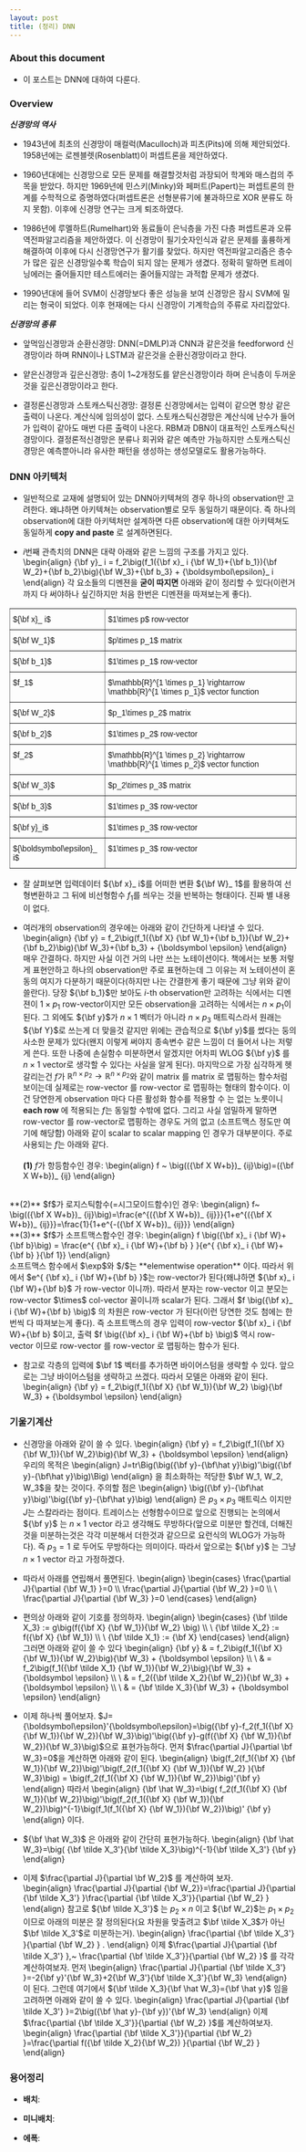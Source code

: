 ```yaml
---
layout: post 
title: (정리) DNN 
---
```


### About this document
- 이 포스트는 DNN에 대하여 다룬다.

### Overview
***신경망의 역사***
- 1943년에 최초의 신경망이 매컬럭(Maculloch)과 피츠(Pits)에 의해 제안되었다. 1958년에는 로젠블렛(Rosenblatt)이 퍼셉트론을 제안하였다. 

- 1960년대에는 신경망으로 모든 문제를 해결할것처럼 과장되어 학계와 매스컴의 주목을 받았다. 하지만 1969년에 민스키(Minky)와 페퍼트(Papert)는 퍼셉트론의 한계를 수학적으로 증명하였다(퍼셉트론은 선형분류기에 불과하므로 XOR 분류도 하지 못함). 이후에 신경망 연구는 크게 퇴조하였다. 

- 1986년에 루멜하트(Rumelhart)와 동료들이 은닉층을 가진 다층 퍼셉트론과 오류 역전파알고리즘을 제안하였다. 이 신경망이 필기숫자인식과 같은 문제를 훌륭하게 해결하여 이후에 다시 신경망연구가 활기를 찾았다. 하지만 역전파알고리즘은 층수가 많은 깊은 신경망일수록 학습이 되지 않는 문제가 생겼다. 정확히 말하면 트레이닝에러는 줄어들지만 테스트에러는 줄어들지않는 과적합 문제가 생겼다. 

- 1990년대에 들어 SVM이 신경망보다 좋은 성능을 보여 신경망은 잠시 SVM에 밀리는 형국이 되었다. 이후 현재에는 다시 신경망이 기계학습의 주류로 자리잡았다. 

***신경망의 종류***
- 앞먹임신경망과 순환신경망: DNN(=DMLP)과 CNN과 같은것을 feedforword 신경망이라 하며 RNN이나 LSTM과 같은것을 순환신경망이라고 한다. 

- 얕은신경망과 깊은신경망: 층이 1~2개정도를 얕은신경망이라 하며 은닉층이 두꺼운 것을 깊은신경망이라고 한다. 

- 결정론신경망과 스토캐스틱신경망: 결정론 신경망에서는 입력이 같으면 항상 같은 출력이 나온다. 계산식에 임의성이 없다. 스토캐스틱신경망은 계산식에 난수가 들어가 입력이 같아도 매번 다른 출력이 나온다. RBM과 DBN이 대표적인 스토캐스틱신경망이다. 결정론적신경망은 분류나 회귀와 같은 예측만 가능하지만 스토캐스틱신경망은 예측뿐아니라 유사한 패턴을 생성하는 생성모델로도 활용가능하다. 

### DNN 아키텍처 

- 일반적으로 교재에 설명되어 있는 DNN아키텍쳐의 경우 하나의 observation만 고려한다. 왜냐하면 아키텍쳐는 observation별로 모두 동일하기 때문이다. 즉 하나의 observation에 대한 아키텍처만 설계하면 다른 observation에 대한 아키텍쳐도 동일하게 **copy and paste** 로 설계하면된다. 

- $i$번째 관측치의 DNN은 대략 아래와 같은 느낌의 구조를 가지고 있다. 
\begin{align}
{\bf y}_ i = f_2\big(f_1({\bf x}_ i {\bf W_1}+{\bf b_1}){\bf W_2}+{\bf b_2}\big){\bf W_3}+{\bf b_3} + {\boldsymbol\epsilon}_ i
\end{align} 
각 요소들의 디멘젼을 **굳이 따지면** 아래와 같이 정리할 수 있다(이런거 까지 다 써야하나 싶긴하지만 처음 한번은 디멘젼을 따져보는게 좋다).

<center><style type="text/css">
.tg  {border-collapse:collapse;border-spacing:0;}
.tg td{font-family:Arial, sans-serif;font-size:14px;padding:10px 5px;border-style:solid;border-width:1px;overflow:hidden;word-break:normal;border-color:black;}
.tg th{font-family:Arial, sans-serif;font-size:14px;font-weight:normal;padding:10px 5px;border-style:solid;border-width:1px;overflow:hidden;word-break:normal;border-color:black;}
.tg .tg-c3ow{border-color:inherit;text-align:center;vertical-align:top}
.tg .tg-7btt{font-weight:bold;border-color:inherit;text-align:center;vertical-align:top}
.tg .tg-fymr{font-weight:bold;border-color:inherit;text-align:left;vertical-align:top}
.tg .tg-0pky{border-color:inherit;text-align:left;vertical-align:top}
</style>
<table class="tg">
  <tr>
    <td class="tg-0pky">${\bf x}_ i$</td>
    <td class="tg-0pky">$1\times p$ row-vector</td>
  </tr>
  <tr>
    <td class="tg-0pky">${\bf W_1}$</td>
    <td class="tg-0pky">$p\times p_1$ matrix</td>
  </tr>
  <tr>
    <td class="tg-0pky">${\bf b_1}$</td>
    <td class="tg-0pky">$1\times p_1$ row-vector</td>
  </tr>
  <tr>
    <td class="tg-0pky">$f_1$</td>
    <td class="tg-0pky">$\mathbb{R}^{1 \times p_1} \rightarrow \mathbb{R}^{1 \times p_1}$ vector function</td>
  </tr>
  <tr>
    <td class="tg-0pky">${\bf W_2}$</td>
    <td class="tg-0pky">$p_1\times p_2$ matrix</td>
  </tr>
  <tr>
    <td class="tg-0pky">${\bf b_2}$</td>
    <td class="tg-0pky">$1\times p_2$ row-vector</td>
  </tr>
  <tr>
    <td class="tg-0pky">$f_2$</td>
    <td class="tg-0pky">$\mathbb{R}^{1 \times p_2} \rightarrow \mathbb{R}^{1 \times p_2}$ vector function</td>
  </tr>
  <tr>
    <td class="tg-0pky">${\bf W_3}$</td>
    <td class="tg-0pky">$p_2\times p_3$ matrix</td>
  </tr>
  <tr>
    <td class="tg-0pky">${\bf b_3}$</td>
    <td class="tg-0pky">$1\times p_3$ row-vector</td>
  </tr>
  <tr>
    <td class="tg-0pky">${\bf y}_i$</td>
    <td class="tg-0pky">$1\times p_3$ row-vector</td>
  </tr>
  <tr>
    <td class="tg-0pky">${\boldsymbol\epsilon}_ i$</td>
    <td class="tg-0pky">$1\times p_3$ row-vector</td>
  </tr>  
</table></center>

- 잘 살펴보면 입력데이터 ${\bf x}_ i$를 어떠한 변환 ${\bf W}_ 1$를 활용하여 선형변환하고 그 뒤에 비선형함수 $f_1$를 씌우는 것을 반복하는 형태이다. 진짜 별 내용이 없다. 

- 여러개의 observation의 경우에는 아래와 같이 간단하게 나타낼 수 있다. 
\begin{align}
{\bf y} = f_2\big(f_1({\bf X} {\bf W_1}+{\bf b_1}){\bf W_2}+{\bf b_2}\big){\bf W_3}+{\bf b_3} + {\boldsymbol \epsilon}
\end{align} 
매우 간결하다. 하지만 사실 이건 거의 나만 쓰는 노테이션이다. 책에서는 보통 저렇게 표현안하고 하나의 observation만 주로 표현하는데 그 이유는 저 노테이션이 혼동의 여지가 다분하기 때문이다(하지만 나는 간결한게 좋기 때문에 그냥 위와 같이 쓸란다). 당장 ${\bf b_1}$만 보아도 $i$-th observation만 고려하는 식에서는 디멘젼이 $1\times p_1$ row-vector이지만 모든 observation을 고려하는 식에서는 $n\times p_1$이 된다. 그 외에도 ${\bf y}$가 $n\times 1$ 벡터가 아니라 $n\times p_3$ 매트릭스라서 원래는 ${\bf Y}$로 쓰는게 더 맞을것 같지만 위에는 관습적으로 ${\bf y}$를 썼다는 둥의 사소한 문제가 있다(왠지 이렇게 써야지 종속변수 같은 느낌이 더 들어서 나는 저렇게 쓴다. 또한 나중에 손실함수 미분하면서 알겠지만 어차피 WLOG ${\bf y}$ 를 $n\times 1$ vector로 생각할 수 있다는 사실을 알게 된다). 마지막으로 가장 심각하게 헷갈리는건 $f$가 $\mathbb{R}^{n\times p_2} \rightarrow \mathbb{R}^{n \times p_2}$와 같이 matrix 를 matrix 로 맵핑하는 함수처럼 보이는데 실제로는 row-vector 를 row-vector 로 맵핑하는 형태의 함수이다. 이건 당연한게 observation 마다 다른 활성화 함수를 적용할 수 는 없는 노릇이니 **each row** 에 적용되는 $f$는 동일할 수밖에 없다. 그리고 사실 엄밀하게 말하면 row-vector 를 row-vector로 맵핑하는 경우도 거의 없고 (소프트맥스 정도만 여기에 해당함) 아래와 같이 scalar to scalar mapping 인 경우가 대부분이다. 주로 사용되는 $f$는 아래와 같다. <br/><br/>
**(1)** $f$가 항등함수인 경우: 
\begin{align}
f ~ \big(({\bf X W+b})_ {ij}\big)=({\bf X W+b})_ {ij}
\end{align}
<br/>
**(2)** $f$가 로지스틱함수(=시그모이드함수)인 경우:
\begin{align}
f~ \big(({\bf X W+b})_ {ij}\big)=\frac{e^{({\bf X W+b})_ {ij}}}{1+e^{({\bf X W+b})_ {ij}}}=\frac{1}{1+e^{-({\bf X W+b})_ {ij}}}
\end{align}
<br/>
**(3)** $f$가 소프트맥스함수인 경우:
\begin{align}
f \big({\bf x}_ i {\bf W}+{\bf b}\big) = \frac{e^{ {\bf x}_ i {\bf W}+{\bf b} } }{e^{ {\bf x}_ i {\bf W}+{\bf b} }{\bf 1}}
\end{align}
<br/>
소프트맥스 함수에서 $\exp$와 $/$는 **elementwise operation** 이다. 따라서 위에서 $e^{ {\bf x}_ i {\bf W}+{\bf b} }$는 row-vector가 된다(왜냐하면 ${\bf x}_ i {\bf W}+{\bf b}$ 가 row-vector 이니까). 따라서 분자는 row-vector 이고 분모는 row-vector $\times$ col-vector 꼴이니까 scalar가 된다. 그래서 $f \big({\bf x}_ i {\bf W}+{\bf b} \big)$ 의 차원은 row-vector 가 된다(이런 당연한 것도 첨에는 한번씩 다 따져보는게 좋다). 즉 소프트맥스의 경우 입력이 row-vector ${\bf x}_ i {\bf W}+{\bf b} $이고, 출력 $f \big({\bf x}_ i {\bf W}+{\bf b} \big)$ 역시 row-vector 이므로 row-vector 를 row-vector 로 맵핑하는 함수가 된다. 

- 참고로 각층의 입력에 $\bf 1$ 벡터를 추가하면 바이어스텀을 생략할 수 있다. 앞으로는 그냥 바이어스텀을 생략하고 쓰겠다. 따라서 모델은 아래와 같이 된다. 
\begin{align}
{\bf y} = f_2\big(f_1({\bf X} {\bf W_1}){\bf W_2} \big){\bf W_3} + {\boldsymbol \epsilon}
\end{align} 

### 기울기계산 

- 신경망을 아래와 같이 쓸 수 있다. 
\begin{align}
{\bf y} = f_2\big(f_1({\bf X} {\bf W_1}){\bf W_2}\big){\bf W_3} + {\boldsymbol \epsilon}
\end{align} 
우리의 목적은 
\begin{align}
J=tr\Big(\big({\bf y}-{\bf\hat y}\big)'\big({\bf y}-{\bf\hat y}\big)\Big)
\end{align}
을 최소화하는 적당한 $\bf W_1, W_2, W_3$을 찾는 것이다. 주의할 점은 
\begin{align}
\big({\bf y}-{\bf\hat y}\big)'\big({\bf y}-{\bf\hat y}\big)
\end{align}
은 $p_3\times p_3$ 매트릭스 이지만 $J$는 스칼라라는 점이다. 트레이스는 선형함수이므로 앞으로 진행되는 논의에서 ${\bf y}$ 는 $n \times 1$ vector 라고 생각해도 무방하다(앞으로 미분만 할건데, 더해진것을 미분하는것은 각각 미분해서 더한것과 같으므로 요런식의 WLOG가 가능하다). 즉 $p_3=1$ 로 두어도 무방하다는 의미이다. 따라서 앞으로는 ${\bf y}$ 는 그냥 $n \times 1$ vector 라고 가정하겠다. 

- 따라서 아래를 연립해서 풀면된다. 
\begin{align}
\begin{cases}
\frac{\partial J}{\partial {\bf W_1} }=0 \\\\ 
\frac{\partial J}{\partial {\bf W_2} }=0 \\\\ \\
\frac{\partial J}{\partial {\bf W_3} }=0
\end{cases}
\end{align}

- 편의상 아래와 같이 기호를 정의하자. 
\begin{align}
\begin{cases}
{\bf \tilde X_3} := g\big(f({\bf X} {\bf W_1}){\bf W_2} \big) \\\\ \\
{\bf \tilde X_2} := f({\bf X} {\bf W_1}) \\\\ \\
{\bf \tilde X_1} := {\bf X}
\end{cases}
\end{align}
그러면 아래와 같이 쓸 수 있다
\begin{align}
{\bf y} & = f_2\big(f_1({\bf X} {\bf W_1}){\bf W_2}\big){\bf W_3} + {\boldsymbol \epsilon}  \\\\ \\
& = f_2\big(f_1({\bf \tilde X_1} {\bf W_1}){\bf W_2}\big){\bf W_3} + {\boldsymbol \epsilon} \\\\ \\ 
& = f_2({\bf \tilde X_2}{\bf W_2}){\bf W_3} + {\boldsymbol \epsilon} \\\\ \\ 
& = {\bf \tilde X_3}{\bf W_3} + {\boldsymbol \epsilon} 
\end{align} 

- 이제 하나씩 풀어보자. 
$J={\boldsymbol\epsilon}'{\boldsymbol\epsilon}=\big({\bf y}-f_2(f_1({\bf X} {\bf W_1}){\bf W_2}){\bf W_3}\big)'\big({\bf y}-g(f({\bf X} {\bf W_1}){\bf W_2}){\bf W_3}\big)$으로 표현가능하다. 먼저 $\frac{\partial J}{\partial \bf W_3}=0$을 계산하면 아래와 같이 된다. 
\begin{align}
\big(f_2(f_1({\bf X} {\bf W_1}){\bf W_2})\big)'\big(f_2(f_1({\bf X} {\bf W_1}){\bf W_2} ){\bf W_3}\big) = \big(f_2(f_1({\bf X} {\bf W_1}){\bf W_2})\big)'{\bf y} 
\end{align}
따라서 
\begin{align}
{\bf \hat W_3}=\big( f_2(f_1({\bf X} {\bf W_1}){\bf W_2})\big)'\big(f_2(f_1({\bf X} {\bf W_1}){\bf W_2})\big)^{-1}\big(f_1(f_1({\bf X} {\bf W_1}){\bf W_2})\big)' {\bf y}
\end{align}
이다. 

- ${\bf \hat W_3}$ 은 아래와 같이 간단히 표현가능하다. 
\begin{align}
{\bf \hat W_3}=\big( {\bf \tilde X_3'}{\bf \tilde X_3}\big)^{-1}{\bf \tilde X_3'} {\bf y}
\end{align}

- 이제 $\frac{\partial J}{\partial \bf W_2}$ 를 계산하여 보자.  
\begin{align}
\frac{\partial J}{\partial {\bf W_2}}=\frac{\partial J}{\partial {\bf \tilde X_3'} }\frac{\partial {\bf \tilde X_3'}}{\partial {\bf W_2} }
\end{align}
참고로 ${\bf \tilde X_3'}$ 는 $p_2 \times n$ 이고 ${\bf W_2}$는 $p_1 \times p_2$ 이므로 아래의 미분은 잘 정의된다(요 차원을 맞출려고 $\bf \tilde X_3$가 아닌 $\bf \tilde X_3'$로 미분하는거). 
\begin{align}
\frac{\partial {\bf \tilde X_3'} }{\partial {\bf W_2} } . 
\end{align}
이제 $\frac{\partial J}{\partial {\bf \tilde X_3'} },~ \frac{\partial {\bf \tilde X_3'}}{\partial {\bf W_2} }$ 를 각각 계산하여보자. 먼저 
\begin{align}
\frac{\partial J}{\partial {\bf \tilde X_3'} }=-2{\bf y}'{\bf W_3}+2{\bf W_3'}{\bf \tilde X_3'}{\bf W_3}
\end{align}
이 된다. 그런데 여기에서 ${\bf \tilde X_3}{\bf \hat W_3}={\bf \hat y}$ 임을 고려하면 아래와 같이 쓸 수 있다. 
\begin{align}
\frac{\partial J}{\partial {\bf \tilde X_3'} }=2\big({\bf \hat y}-{\bf y})'{\bf W_3}
\end{align}
이제 $\frac{\partial {\bf \tilde X_3'}}{\partial {\bf W_2} }$를 계산하여보자. 
\begin{align}
\frac{\partial {\bf \tilde X_3'}}{\partial {\bf W_2} }=\frac{\partial f({\bf \tilde X_2}{\bf W_2}) }{\partial {\bf W_2} } 
\end{align}




### 용어정리

- **배치**: 

- **미니배치**: 

- **에폭**: 
